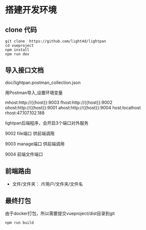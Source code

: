 # 搭建开发环境

## clone 代码
```
git clone  https://github.com/light4d/lightpan
cd vueproject
npm install
npm run dev
```

## 导入接口文档

doc/lightpan.postman_collection.json

用Postman导入,设置环境变量

mhost:http://{{host}}:9003
fhost:http://{{host}}:9002
ohost:http://{{host}}:9001
ahost:http://{{host}}:9004
host:localhost
rhost:47.107.102.188

lightpan后端程序，会开启3个端口对外服务

9002 file端口
供前端调用

9003 manage端口
供前端调用

9004 前端文件端口
## 前端路由

+ 文件/文件夹： /f/用户/文件夹/文件名



## 最终打包
由于docker打包，所以需要提交vueproject/dist目录到git
```
npm run build
```